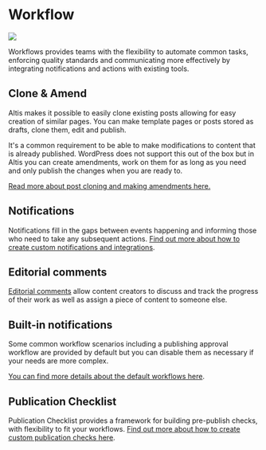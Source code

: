 # Workflow

![](./assets/banner-workflow.png)

Workflows provides teams with the flexibility to automate common tasks, enforcing quality standards and communicating more effectively by integrating notifications and actions with existing tools.

## Clone & Amend

Altis makes it possible to easily clone existing posts allowing for easy creation of similar pages. You can make template pages or posts stored as drafts, clone them, edit and publish.

It's a common requirement to be able to make modifications to content that is already published. WordPress does not support this out of the box but in Altis you can create amendments, work on them for as long as you need and only publish the changes when you are ready to.

[Read more about post cloning and making amendments here.](./clone-and-amend.md)

## Notifications

Notifications fill in the gaps between events happening and informing those who need to take any subsequent actions. [Find out more about how to create custom notifications and integrations](notifications.md).

## Editorial comments

[Editorial comments](editorial-comments.md) allow content creators to discuss and track the progress of their work as well as assign a piece of content to someone else.

## Built-in notifications

Some common workflow scenarios including a publishing approval workflow are provided by default but you can disable them as necessary if your needs are more complex.

[You can find more details about the default workflows here](built-in-notifications.md).


## Publication Checklist

Publication Checklist provides a framework for building pre-publish checks, with flexibility to fit your workflows. [Find out more about how to create custom publication checks here](publication-checklist.md).
